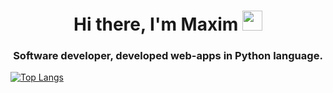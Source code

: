 <h1 align="center">Hi there, I'm Maxim</a> 
<img src="https://github.com/blackcater/blackcater/raw/main/images/Hi.gif" height="32"/></h1>
<h3 align="center">Software developer, developed web-apps in Python language. </h3>

[![Top Langs](https://github-readme-stats.vercel.app/api/top-langs/?username=darkprorokk)](https://github.com/anuraghazra/github-readme-stats)

